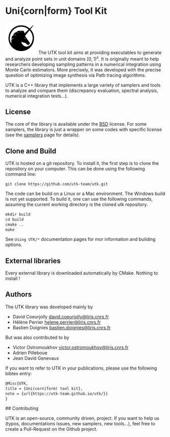 # Uni{corn|form} Tool Kit

![](figs/logo_utk2.jpg) The UTK tool kit aims at providing executables to generate and analyze point sets in unit domains $[0,1)^s$. It is originally meant to help researchers developing sampling patterns in a numerical integration using Monte Carlo estimators. More precisely, it was developed with the precise question of optimizing image synthesis via Path tracing algorithms.

UTK is a C++ library that implements a large variety of samplers and tools to analyze and compare them (discrepancy evaluation, spectral analysis, numerical integration tests...).

## License

The core of the library is available under the [BSD](license) license. For some samplers, the library is just a wrapper on some codes with specific license (see the [samplers](samplers) page for details).

## Clone and Build

UTK is hosted on a git repository. To install it, the first step is to clone the repository on your computer. This can be done using the following command line:

    git clone https://github.com/utk-team/utk.git

The code can be build on a Linux or a Mac environment. The Windows build is not yet supported. To build it, one can use the following commands, assuming the current working directory is the cloned utk repository.

```
mkdir build
cd build
cmake ..
make
```

See `Using UTK/*` documentation pages for mor information and building options. 

## External libraries

Every external library is downloaded automatically by CMake. Nothing to install ! 

## Authors

The UTK library was developed mainly by

*   David Coeurjolly [david.coeurjolly@liris.cnrs.fr](mailto:david.coeurjolly@liris.cnrs.fr)
*   Hélène Perrier [helene.perrier@liris.cnrs.fr](mailto:helene.perrier@liris.cnrs.fr)
*   Bastien Doignies [bastien.doignies@liris.cnrs.fr](mailto:bastien.doignies@liris.cnrs.fr)

But was also contributed to by

*   Victor Ostromoukhov [victor.ostromoukhov@liris.cnrs.fr](mailto:victor.ostromoukhov@liris.cnrs.fr)
*   Adrien Pilleboue
*   Jean David Genevaux

If you want to refer to UTK in your publications, please use the following bibtex entry:

```
@Misc{UTK,
title = {Uni(corn|form) tool kit},
note = {url{https://utk-team.github.io/utk/}}
}
```
## Contributing

UTK is an open-source, community driven, project. If you want to help us (typos, documentations issues, new samplers, new tools...), feel free to create a Pull-Request on the Github project.
